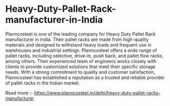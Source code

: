# Heavy-Duty-Pallet-Rack-manufacturer-in-India
Planncosteel is one of the leading company for Heavy Duty Pallet Rack manufacturer in India. Their pallet racks are made from high-quality materials and designed to withstand heavy loads and frequent use in warehouses and industrial settings. Planncosteel offers a wide range of pallet racks, including selective, drive-in, push back, and pallet flow racks, among others. Their experienced team of engineers works closely with clients to provide customized solutions that meet their specific storage needs. With a strong commitment to quality and customer satisfaction, Planncosteel has established a reputation as a trusted and reliable provider of pallet racks in the Indian market.

Read more :- https://www.planncosteel.in/delhi/heavy-duty-pallet-racks-manufacturer
